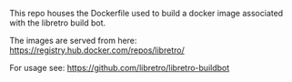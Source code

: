 This repo houses the Dockerfile used to build a docker image associated with the libretro build bot.

The images are served from here: https://registry.hub.docker.com/repos/libretro/

For usage see: https://github.com/libretro/libretro-buildbot
